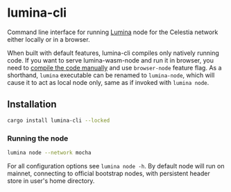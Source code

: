 # lumina-cli

Command line interface for running [Lumina](../README.md) node for the Celestia network either locally or in a browser.

When built with default features, lumina-cli compiles only natively running code. If you want to serve lumina-wasm-node and run it in browser, you need to [compile the code manually](../README.md#building-from-source) and use `browser-node` feature flag.
As a shorthand, `lumina` executable can be renamed to `lumina-node`, which will cause it to act as local node only, same as if invoked with `lumina node`.

## Installation

```bash
cargo install lumina-cli --locked
```

### Running the node

```bash
lumina node --network mocha
```

For all configuration options see `lumina node -h`. By default node will run on mainnet, connecting to official bootstrap nodes, with persistent header store in user's home directory.


